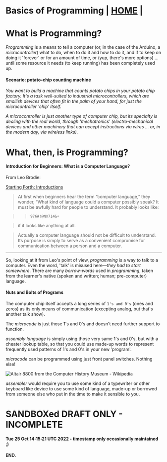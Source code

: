 # Basics of Programming | [HOME](README.md) |
# What is Programming?

*Programming* is a means to tell a computer (or, in the case of
the Arduino, a *microcontroller*) what to do, when to do it and how
to do it, and if to keep on doing it 'forever' or for an amount of
time, or (yup, there's more options) &hellip; until some resource
it needs (to keep running) has been completely used up.

#### Scenario: potato-chip counting machine

*You want to build a machine that counts potato chips in your potato
chip factory.  It's a task well-suited to industrial microcontrollers,
which are smallish devices that often fit in the palm of your hand,
for just the microcontroller 'chip' itself.*

*A microcontroller is just another type of computer chip, but its
specialty is dealing with the real world, through 'mechatronics'
(electro-mechanical devices and other machinery that can accept
instructions via wires &hellip; or, in the modern day, via
wireless links).*


# What, then, is Programming?
#### Introduction for Beginners: What is a Computer Language?

From Leo Brodie:

[Starting Forth: Introductions](https://www.forth.com/starting-forth/0-starting-forth/)

> At first when beginners hear the term “computer language,” they wonder, “What kind of language could a computer possibly speak? It must be awfully hard for people to understand. It probably looks like:

> > `976#!@NX714&+`

> if it looks like anything at all.

> Actually a computer language should not be difficult to understand. Its purpose is simply to serve as a convenient compromise for communication between a person and a computer.

 - - -

So, looking at it from Leo's point of view, *programming* is a way to talk to a computer.  Even the word, 'talk' is misused here&mdash;*they had to start somewhere*.  There are many *borrow-words* used in *programming*, taken from the learner's native (spoken and written; human; pre-computer) language.

#### Nuts and Bolts of Programs

The computer chip itself accepts a long series of `1's and 0's` (ones and zeros) as its only means of communication (excepting analog, but that's another talk show).

The *microcode* is just those 1's and 0's and doesn't need further support to function.

*assembly language* is simply using those very same 1's and 0's, but with a cheater lookup table, so that you could use made-up words to represent frequently used patterns of 1's and 0's in your new 'program'.

*microcode* can be programmed using just front panel switches.  Nothing else!

![Altair 8800 from the Computer History Museum - Wikipedia](https://upload.wikimedia.org/wikipedia/commons/thumb/0/03/Altair_8800_at_the_Computer_History_Museum%2C_cropped.jpg/1024px-Altair_8800_at_the_Computer_History_Museum%2C_cropped.jpg)

*assembler* would require you to use some kind of a typewriter or other keyboard like device to use some kind of language, made-up or borrowed from someone else who put in the time to make it sensible to you.


# SANDBOXed DRAFT ONLY - INCOMPLETE
#### Tue 25 Oct 14:15:21 UTC 2022 - timestamp only occasionally maintained ;)

#### END.
